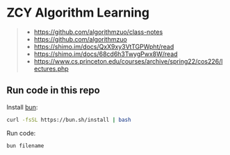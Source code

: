 # ZCY Algorithm Learning

> - https://github.com/algorithmzuo/class-notes
> - https://github.com/algorithmzuo
> - https://shimo.im/docs/QxX9xy3VtTGPWpht/read
> - https://shimo.im/docs/68cd6h3TwygPwx8W/read
> - https://www.cs.princeton.edu/courses/archive/spring22/cos226/lectures.php

## Run code in this repo

Install [bun](https://github.com/oven-sh/bun):

```bash
curl -fsSL https://bun.sh/install | bash
```

Run code:

```bash
bun filename
```
